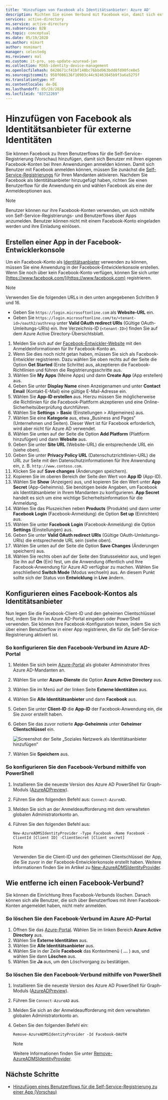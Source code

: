 ```yaml
---
title: 'Hinzufügen von Facebook als Identitätsanbieter: Azure AD'
description: Richten Sie einen Verbund mit Facebook ein, damit sich externe Benutzer (Gäste) mit ihren eigenen Facebook-Konten bei Ihren Azure AD-Apps anmelden können.
services: active-directory
ms.service: active-directory
ms.subservice: B2B
ms.topic: conceptual
ms.date: 05/19/2020
ms.author: mimart
author: msmimart
manager: celestedg
ms.reviewer: mal
ms.custom: it-pro, seo-update-azuread-jan
ms.collection: M365-identity-device-management
ms.openlocfilehash: 0428671cf41bf148bc76bbd963bdd8fd90fce8e5
ms.sourcegitcommit: 958f086136f10903c44c92463845b9f3a6a5275f
ms.translationtype: HT
ms.contentlocale: de-DE
ms.lasthandoff: 05/20/2020
ms.locfileid: "83712269"
---
```

# <a name="add-facebook-as-an-identity-provider-for-external-identities"></a>Hinzufügen von Facebook als Identitätsanbieter für externe Identitäten

Sie können Facebook zu Ihren Benutzerflows für die Self-Service-Registrierung (Vorschau) hinzufügen, damit sich Benutzer mit ihren eigenen Facebook-Konten bei Ihren Anwendungen anmelden können. Damit sich Benutzer mit Facebook anmelden können, müssen Sie zunächst die [Self-Service-Registrierungs](self-service-sign-up-user-flow.md) für Ihren Mandanten aktivieren. Nachdem Sie Facebook als Identitätsanbieter hinzugefügt haben, richten Sie einen Benutzerflow für die Anwendung ein und wählen Facebook als eine der Anmeldeoptionen aus.

> [!NOTE]
> Benutzer können nur ihre Facebook-Konten verwenden, um sich mithilfe von Self-Service-Registrierungs- und Benutzerflows über Apps anzumelden. Benutzer können nicht mit einem Facebook-Konto eingeladen werden und ihre Einladung einlösen.

## <a name="create-an-app-in-the-facebook-developers-console"></a>Erstellen einer App in der Facebook-Entwicklerkonsole

Um ein Facebook-Konto als [Identitätsanbieter](identity-providers.md) verwenden zu können, müssen Sie eine Anwendung in der Facebook-Entwicklerkonsole erstellen. Wenn Sie noch über kein Facebook-Konto verfügen, können Sie sich unter [https://www.facebook.com/](https://www.facebook.com) registrieren.

> [!NOTE]  
> Verwenden Sie die folgenden URLs in den unten angegebenen Schritten 9 und 16.
> - Geben Sie `https://login.microsoftonline.com` als **Website-URL** ein.
> - Geben Sie `https://login.microsoftonline.com/te/<tenant-id>/oauth2/authresp` unter **Valid OAuth redirect URIs** (Gültige OAuth-Umleitungs-URIs) ein. Ihre Verzeichnis-ID (`<tenant-ID>`) finden Sie auf dem Azure Active Directory-Übersichtsblatt.


1. Melden Sie sich auf der [Facebook-Entwickler-Website](https://developers.facebook.com/) mit den Anmeldeinformationen für Ihr Facebook-Konto an.
2. Wenn Sie dies noch nicht getan haben, müssen Sie sich als Facebook-Entwickler registrieren. Dazu wählen Sie oben rechts auf der Seite die Option **Get Started** (Erste Schritte) aus, akzeptieren die Facebook-Richtlinien und führen die Registrierungsschritte aus.
3. Wählen Sie **My Apps** (Meine Apps) und dann **Create App** (App erstellen) aus.
4. Geben Sie unter **Display Name** einen Anzeigenamen und unter **Contact Email** (Kontakt-E-Mail) eine gültige E-Mail-Adresse ein.
5. Wählen Sie **App-ID erstellen** aus. Hierzu müssen Sie möglicherweise die Richtlinien für die Facebook-Plattform akzeptieren und eine Online-Sicherheitsüberprüfung durchführen.
6. Wählen Sie **Settings** > **Basic** (Einstellungen > Allgemeines) aus.
7. Wählen Sie eine **Kategorie** aus, etwa „Business and Pages“ (Unternehmen und Seiten). Dieser Wert ist für Facebook erforderlich, wird aber nicht für Azure AD verwendet.
8. Wählen Sie unten auf der Seite die Option **Add Platform** (Plattform hinzufügen) und dann **Website** aus.
9. Geben Sie unter **Site URL** (Website-URL) die entsprechende URL ein (siehe oben).
10. Geben Sie unter **Privacy Policy URL** (Datenschutzrichtlinien-URL) die URL zur Seite mit den Datenschutzinformationen für Ihre Anwendung ein, z. B. `http://www.contoso.com`.
11. Klicken Sie auf **Save changes** (Änderungen speichern).
12. Kopieren Sie im oberen Bereich der Seite den Wert von **App ID** (App-ID).
13. Wählen Sie **Show** (Anzeigen) aus, und kopieren Sie den Wert unter **App Secret** (App-Geheimnis). Sie benötigen beide Angaben, um Facebook als Identitätsanbieter in Ihrem Mandanten zu konfigurieren. **App Secret** handelt es sich um eine wichtige Sicherheitsinformation für die Anmeldung.
14. Wählen Sie das Pluszeichen neben **Products** (Produkte) und dann unter **Facebook Login** (Facebook-Anmeldung) die Option **Set up** (Einrichten) aus.
15. Wählen Sie unter **Facebook Login** (Facebook-Anmeldung) die Option **Settings** (Einstellungen) aus.
16. Geben Sie unter **Valid OAuth redirect URIs** (Gültige OAuth-Umleitungs-URIs) die entsprechende URL sein (siehe oben).
17. Wählen Sie unten auf der Seite die Option **Save Changes** (Änderungen speichern) aus.
18. Wählen Sie rechts oben auf der Seite den Statusselektor aus, und legen Sie ihn auf **On** (Ein) fest, um die Anwendung öffentlich und Ihre Facebook-Anwendung für Azure AD verfügbar zu machen. Wählen Sie anschließend **Switch Mode** (Modus wechseln) aus. An diesem Punkt sollte sich der Status von **Entwicklung** in **Live** ändern.
    
## <a name="configure-a-facebook-account-as-an-identity-provider"></a>Konfigurieren eines Facebook-Kontos als Identitätsanbieter
Nun legen Sie die Facebook-Client-ID und den geheimen Clientschlüssel fest, indem Sie ihn im Azure AD-Portal eingeben oder PowerShell verwenden. Sie können Ihre Facebook-Konfiguration testen, indem Sie sich über einen Benutzerflow in einer App registrieren, die für die Self-Service-Registrierung aktiviert ist.

### <a name="to-configure-facebook-federation-in-the-azure-ad-portal"></a>So konfigurieren Sie den Facebook-Verbund im Azure AD-Portal
1. Melden Sie sich beim [Azure-Portal](https://portal.azure.com) als globaler Administrator Ihres Azure AD-Mandanten an.
2. Wählen Sie unter **Azure-Dienste** die Option **Azure Active Directory** aus.
3. Wählen Sie im Menü auf der linken Seite **Externe Identitäten** aus.
4. Wählen Sie **Alle Identitätsanbieter** und dann **Facebook** aus.
5. Geben Sie unter **Client-ID** die **App-ID** der Facebook-Anwendung ein, die Sie zuvor erstellt haben.
6. Geben Sie das zuvor notierte **App-Geheimnis** unter **Geheimer Clientschlüssel** ein.

   ![Screenshot der Seite „Soziales Netzwerk als Identitätsanbieter hinzufügen“](media/facebook-federation/add-social-identity-provider-page.png)

7. Wählen Sie **Speichern** aus.
### <a name="to-configure-facebook-federation-by-using-powershell"></a>So konfigurieren Sie den Facebook-Verbund mithilfe von PowerShell
1. Installieren Sie die neueste Version des Azure AD PowerShell für Graph-Moduls ([AzureADPreview](https://www.powershellgallery.com/packages/AzureADPreview)).
2. Führen Sie den folgenden Befehl aus: `Connect-AzureAD`.
3. Melden Sie sich an der Anmeldeaufforderung mit dem verwalteten globalen Administratorkonto an.  
4. Führen Sie den folgenden Befehl aus: 
   
   `New-AzureADMSIdentityProvider -Type Facebook -Name Facebook -ClientId [Client ID] -ClientSecret [Client secret]`
 
   > [!NOTE]
   > Verwenden Sie die Client-ID und den geheimen Clientschlüssel der App, die Sie zuvor in der Facebook-Entwicklerkonsole erstellt haben. Weitere Informationen finden Sie im Artikel zu [New-AzureADMSIdentityProvider](https://docs.microsoft.com/powershell/module/azuread/new-azureadmsidentityprovider?view=azureadps-2.0-preview). 

## <a name="how-do-i-remove-facebook-federation"></a>Wie entferne ich einen Facebook-Verbund?
Sie können die Einrichtung Ihres Facebook-Verbunds löschen. Danach können sich alle Benutzer, die sich über Benutzerflows mit ihren Facebook-Konten angemeldet haben, nicht mehr anmelden. 

### <a name="to-delete-facebook-federation-in-the-azure-ad-portal"></a>So löschen Sie den Facebook-Verbund im Azure AD-Portal 
1. Öffnen Sie das [Azure-Portal](https://portal.azure.com). Wählen Sie im linken Bereich **Azure Active Directory** aus. 
2. Wählen Sie **Externe Identitäten** aus.
3. Wählen Sie **Alle Identitätsanbieter** aus.
4. Wählen Sie in der Zeile **Facebook** das Kontextmenü ( **...** ) aus, und wählen Sie dann **Löschen** aus. 
5. Wählen Sie **Ja** aus, um den Löschvorgang zu bestätigen.

### <a name="to-delete-facebook-federation-by-using-powershell"></a>So löschen Sie den Facebook-Verbund mithilfe von PowerShell 
1. Installieren Sie die neueste Version des Azure AD PowerShell für Graph-Moduls ([AzureADPreview](https://www.powershellgallery.com/packages/AzureADPreview)).
2. Führen Sie `Connect-AzureAD` aus.  
4. Melden Sie sich an der Anmeldeaufforderung mit dem verwalteten globalen Administratorkonto an.  
5. Geben Sie den folgenden Befehl ein:

    `Remove-AzureADMSIdentityProvider -Id Facebook-OAUTH`

   > [!NOTE]
   > Weitere Informationen finden Sie unter [Remove-AzureADMSIdentityProvider](https://docs.microsoft.com/powershell/module/azuread/Remove-AzureADMSIdentityProvider?view=azureadps-2.0-preview). 

## <a name="next-steps"></a>Nächste Schritte

- [Hinzufügen eines Benutzerflows für die Self-Service-Registrierung zu einer App (Vorschau)](self-service-sign-up-user-flow.md)
